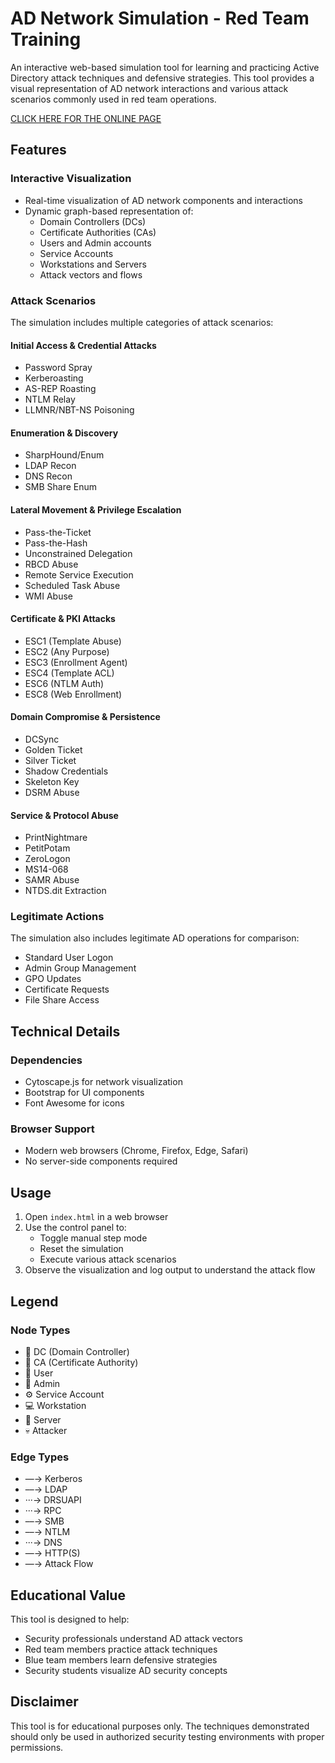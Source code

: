 # AD Network Simulation - Red Team Training

An interactive web-based simulation tool for learning and practicing Active Directory attack techniques and defensive strategies. This tool provides a visual representation of AD network interactions and various attack scenarios commonly used in red team operations.

[CLICK HERE FOR THE ONLINE PAGE](https://elvisgraho.github.io/ad-simulator/)

## Features

### Interactive Visualization

- Real-time visualization of AD network components and interactions
- Dynamic graph-based representation of:
  - Domain Controllers (DCs)
  - Certificate Authorities (CAs)
  - Users and Admin accounts
  - Service Accounts
  - Workstations and Servers
  - Attack vectors and flows

### Attack Scenarios

The simulation includes multiple categories of attack scenarios:

#### Initial Access & Credential Attacks

- Password Spray
- Kerberoasting
- AS-REP Roasting
- NTLM Relay
- LLMNR/NBT-NS Poisoning

#### Enumeration & Discovery

- SharpHound/Enum
- LDAP Recon
- DNS Recon
- SMB Share Enum

#### Lateral Movement & Privilege Escalation

- Pass-the-Ticket
- Pass-the-Hash
- Unconstrained Delegation
- RBCD Abuse
- Remote Service Execution
- Scheduled Task Abuse
- WMI Abuse

#### Certificate & PKI Attacks

- ESC1 (Template Abuse)
- ESC2 (Any Purpose)
- ESC3 (Enrollment Agent)
- ESC4 (Template ACL)
- ESC6 (NTLM Auth)
- ESC8 (Web Enrollment)

#### Domain Compromise & Persistence

- DCSync
- Golden Ticket
- Silver Ticket
- Shadow Credentials
- Skeleton Key
- DSRM Abuse

#### Service & Protocol Abuse

- PrintNightmare
- PetitPotam
- ZeroLogon
- MS14-068
- SAMR Abuse
- NTDS.dit Extraction

### Legitimate Actions

The simulation also includes legitimate AD operations for comparison:

- Standard User Logon
- Admin Group Management
- GPO Updates
- Certificate Requests
- File Share Access

## Technical Details

### Dependencies

- Cytoscape.js for network visualization
- Bootstrap for UI components
- Font Awesome for icons

### Browser Support

- Modern web browsers (Chrome, Firefox, Edge, Safari)
- No server-side components required

## Usage

1. Open `index.html` in a web browser
2. Use the control panel to:
   - Toggle manual step mode
   - Reset the simulation
   - Execute various attack scenarios
3. Observe the visualization and log output to understand the attack flow

## Legend

### Node Types

- 💾 DC (Domain Controller)
- 📜 CA (Certificate Authority)
- 👤 User
- 👑 Admin
- ⚙️ Service Account
- 💻 Workstation
- 🏢 Server
- 💀 Attacker

### Edge Types

- —→ Kerberos
- ––→ LDAP
- ···→ DRSUAPI
- ···→ RPC
- ––→ SMB
- ––→ NTLM
- ···→ DNS
- —→ HTTP(S)
- —→ Attack Flow

## Educational Value

This tool is designed to help:

- Security professionals understand AD attack vectors
- Red team members practice attack techniques
- Blue team members learn defensive strategies
- Security students visualize AD security concepts

## Disclaimer

This tool is for educational purposes only. The techniques demonstrated should only be used in authorized security testing environments with proper permissions.
